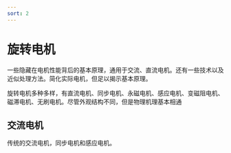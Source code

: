 ```yaml
---
sort: 2
---
```

# 旋转电机


一些隐藏在电机性能背后的基本原理，通用于交流、直流电机。还有一些技术以及近似处理方法。简化实际电机，但足以揭示基本原理。

旋转电机多种多样，有直流电机、同步电机、永磁电机、感应电机、变磁阻电机、磁滞电机、无刷电机。尽管外观结构不同，但是物理机理基本相通


## 交流电机

传统的交流电机，同步电机和感应电机。



